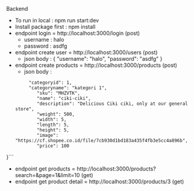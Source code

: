 Backend 
 - To run in local : npm run start:dev
 - Install package first : npm install
 - endpoint login = http://localhost:3000/login (post)
   	- username : halo
   	- password : asdfg
 - endpoint create user = http://localhost:3000/users (post)
   	- json body : 
{
    "username": "halo",
    "password": "asdfg"
}
- endpoint create products = http://localhost:3000/products (post)
	- json body :
	```{ 
   		 "categoryid": 1,
   		 "categoryname": "kategori 1",
    		"sku": "MHZVTK",
    		"name": "ciki-ciki",
    		"description": "Delicious Ciki ciki, only at our general store",
    		"weight": 500,
    		"width": 5,
    		"length": 5,
    		"height": 5,
    		"image": "https://cf.shopee.co.id/file/7cb930d1bd183a435f4fb3e5cc4a896b",
    		"price": 100
}```

- endpoint get products = http://localhost:3000/products?search=&page=1&limit=10
 (get)
- endpoint get product detail = http://localhost:3000/products/3
 (get)
